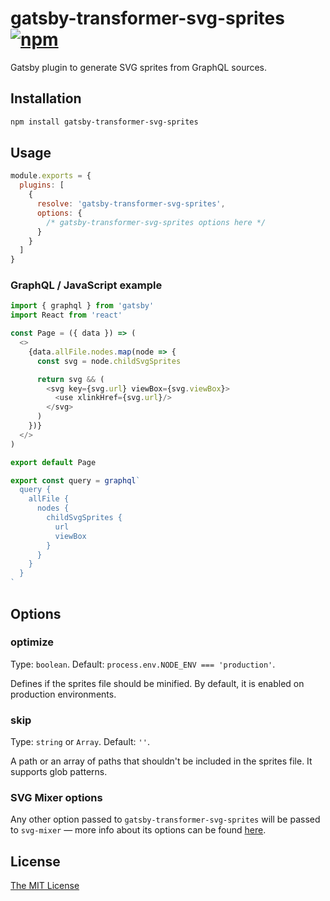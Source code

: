 # gatsby-transformer-svg-sprites [![npm][1]][2]

Gatsby plugin to generate SVG sprites from GraphQL sources.

## Installation

```sh
npm install gatsby-transformer-svg-sprites
```

## Usage

```js
module.exports = {
  plugins: [
    {
      resolve: 'gatsby-transformer-svg-sprites',
      options: {
        /* gatsby-transformer-svg-sprites options here */
      }
    }
  ]
}
```

### GraphQL / JavaScript example

```js
import { graphql } from 'gatsby'
import React from 'react'

const Page = ({ data }) => (
  <>
    {data.allFile.nodes.map(node => {
      const svg = node.childSvgSprites

      return svg && (
        <svg key={svg.url} viewBox={svg.viewBox}>
          <use xlinkHref={svg.url}/>
        </svg>
      )
    })}
  </>
)

export default Page

export const query = graphql`
  query {
    allFile {
      nodes {
        childSvgSprites {
          url
          viewBox
        }
      }
    }
  }
`
```

## Options

### optimize

Type: `boolean`. Default: `process.env.NODE_ENV === 'production'`.

Defines if the sprites file should be minified. By default, it is enabled on
production environments.

### skip

Type: `string` or `Array`. Default: `''`.

A path or an array of paths that shouldn't be included in the sprites file. It
supports glob patterns.

### SVG Mixer options

Any other option passed to `gatsby-transformer-svg-sprites` will be passed to
`svg-mixer` — more info about its options can be found [here][3].

## License

[The MIT License][license]

[1]: https://img.shields.io/npm/v/gatsby-transformer-svg-sprites
[2]: https://www.npmjs.com/package/gatsby-transformer-svg-sprites
[3]: https://github.com/JetBrains/svg-mixer/tree/master/packages/svg-mixer#configuration
[license]: ./LICENSE
